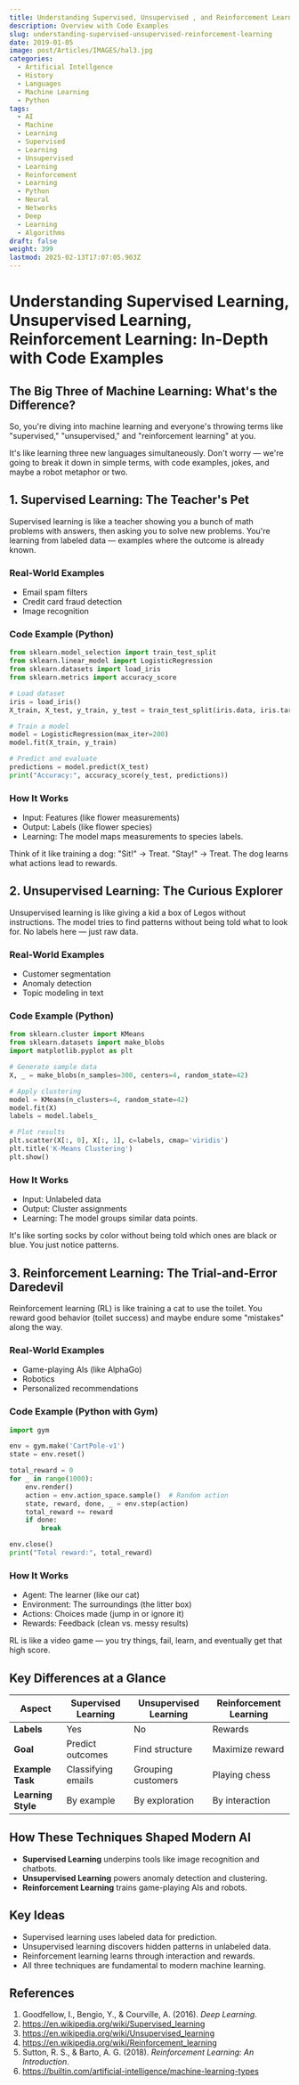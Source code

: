 ```yaml
---
title: Understanding Supervised, Unsupervised , and Reinforcement Learning
description: Overview with Code Examples
slug: understanding-supervised-unsupervised-reinforcement-learning
date: 2019-01-05
image: post/Articles/IMAGES/hal3.jpg
categories:
  - Artificial Intellgence
  - History
  - Languages
  - Machine Learning
  - Python
tags:
  - AI
  - Machine
  - Learning
  - Supervised
  - Learning
  - Unsupervised
  - Learning
  - Reinforcement
  - Learning
  - Python
  - Neural
  - Networks
  - Deep
  - Learning
  - Algorithms
draft: false
weight: 399
lastmod: 2025-02-13T17:07:05.903Z
---
```

# Understanding Supervised Learning, Unsupervised Learning, Reinforcement Learning: In-Depth with Code Examples

## The Big Three of Machine Learning: What's the Difference?

So, you're diving into machine learning and everyone's throwing terms like "supervised," "unsupervised," and "reinforcement learning" at you.

It's like learning three new languages simultaneously. Don't worry — we're going to break it down in simple terms, with code examples, jokes, and maybe a robot metaphor or two.

## 1. Supervised Learning: The Teacher's Pet

Supervised learning is like a teacher showing you a bunch of math problems with answers, then asking you to solve new problems. You're learning from labeled data — examples where the outcome is already known.

### Real-World Examples

* Email spam filters
* Credit card fraud detection
* Image recognition

### Code Example (Python)

```python
from sklearn.model_selection import train_test_split
from sklearn.linear_model import LogisticRegression
from sklearn.datasets import load_iris
from sklearn.metrics import accuracy_score

# Load dataset
iris = load_iris()
X_train, X_test, y_train, y_test = train_test_split(iris.data, iris.target, test_size=0.2, random_state=42)

# Train a model
model = LogisticRegression(max_iter=200)
model.fit(X_train, y_train)

# Predict and evaluate
predictions = model.predict(X_test)
print("Accuracy:", accuracy_score(y_test, predictions))
```

### How It Works

* Input: Features (like flower measurements)
* Output: Labels (like flower species)
* Learning: The model maps measurements to species labels.

Think of it like training a dog: "Sit!" → Treat. "Stay!" → Treat. The dog learns what actions lead to rewards.

## 2. Unsupervised Learning: The Curious Explorer

Unsupervised learning is like giving a kid a box of Legos without instructions. The model tries to find patterns without being told what to look for. No labels here — just raw data.

### Real-World Examples

* Customer segmentation
* Anomaly detection
* Topic modeling in text

### Code Example (Python)

```python
from sklearn.cluster import KMeans
from sklearn.datasets import make_blobs
import matplotlib.pyplot as plt

# Generate sample data
X, _ = make_blobs(n_samples=300, centers=4, random_state=42)

# Apply clustering
model = KMeans(n_clusters=4, random_state=42)
model.fit(X)
labels = model.labels_

# Plot results
plt.scatter(X[:, 0], X[:, 1], c=labels, cmap='viridis')
plt.title('K-Means Clustering')
plt.show()
```

### How It Works

* Input: Unlabeled data
* Output: Cluster assignments
* Learning: The model groups similar data points.

It's like sorting socks by color without being told which ones are black or blue. You just notice patterns.

## 3. Reinforcement Learning: The Trial-and-Error Daredevil

Reinforcement learning (RL) is like training a cat to use the toilet. You reward good behavior (toilet success) and maybe endure some "mistakes" along the way.

### Real-World Examples

* Game-playing AIs (like AlphaGo)
* Robotics
* Personalized recommendations

### Code Example (Python with Gym)

```python
import gym

env = gym.make('CartPole-v1')
state = env.reset()

total_reward = 0
for _ in range(1000):
    env.render()
    action = env.action_space.sample()  # Random action
    state, reward, done, _ = env.step(action)
    total_reward += reward
    if done:
        break

env.close()
print("Total reward:", total_reward)
```

### How It Works

* Agent: The learner (like our cat)
* Environment: The surroundings (the litter box)
* Actions: Choices made (jump in or ignore it)
* Rewards: Feedback (clean vs. messy results)

RL is like a video game — you try things, fail, learn, and eventually get that high score.

## Key Differences at a Glance

| **Aspect**         | **Supervised Learning** | **Unsupervised Learning** | **Reinforcement Learning** |
| ------------------ | ----------------------- | ------------------------- | -------------------------- |
| **Labels**         | Yes                     | No                        | Rewards                    |
| **Goal**           | Predict outcomes        | Find structure            | Maximize reward            |
| **Example Task**   | Classifying emails      | Grouping customers        | Playing chess              |
| **Learning Style** | By example              | By exploration            | By interaction             |

## How These Techniques Shaped Modern AI

* **Supervised Learning** underpins tools like image recognition and chatbots.
* **Unsupervised Learning** powers anomaly detection and clustering.
* **Reinforcement Learning** trains game-playing AIs and robots.

## Key Ideas

* Supervised learning uses labeled data for prediction.
* Unsupervised learning discovers hidden patterns in unlabeled data.
* Reinforcement learning learns through interaction and rewards.
* All three techniques are fundamental to modern machine learning.

## References

1. Goodfellow, I., Bengio, Y., & Courville, A. (2016). *Deep Learning*.
2. <https://en.wikipedia.org/wiki/Supervised_learning>
3. <https://en.wikipedia.org/wiki/Unsupervised_learning>
4. <https://en.wikipedia.org/wiki/Reinforcement_learning>
5. Sutton, R. S., & Barto, A. G. (2018). *Reinforcement Learning: An Introduction*.
6. <https://builtin.com/artificial-intelligence/machine-learning-types>
